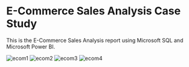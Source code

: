 # E-Commerce Sales Analysis Case Study

This is the E-Commerce Sales Analysis report using Microsoft SQL and Microsoft Power BI.

![ecom1](https://user-images.githubusercontent.com/53110765/226639280-dc586680-519e-4c65-88b2-64a3ce0173f4.png)
![ecom2](https://user-images.githubusercontent.com/53110765/226639358-a07650a0-f619-43d1-ae91-02c2158035f8.png)
![ecom3](https://user-images.githubusercontent.com/53110765/226639452-25d555d9-3119-4b4f-96d0-8697aed3ff4a.png)
![ecom4](https://user-images.githubusercontent.com/53110765/226639527-9336824b-69f5-46e0-ba0f-1933f4b2dcbb.png)


